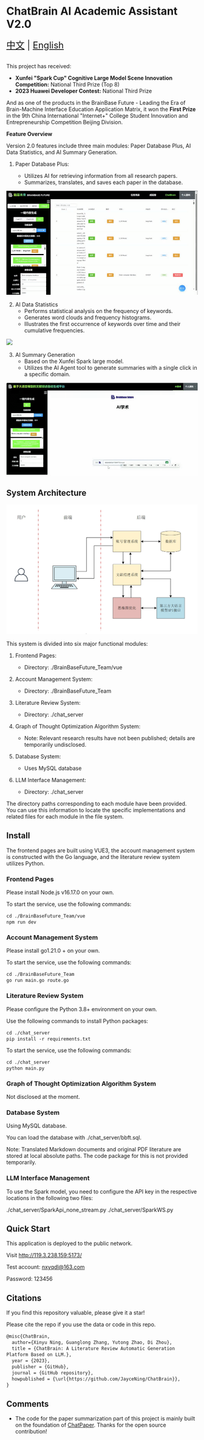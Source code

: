 # ChatBrain AI Academic Assistant V2.0 

<div style="font-size: 1.5rem;">
  <a href="./README.md">中文</a> |
  <a href="./readme_en.md">English</a>
</div>
</br>

This project has received:

* **Xunfei "Spark Cup" Cognitive Large Model Scene Innovation Competition:** National Third Prize (Top 8)
* **2023 Huawei Developer Contest:** National Third Prize

And as one of the products in the BrainBase Future - Leading the Era of Brain-Machine Interface Education Application Matrix, it won the **First Prize** in the 9th China International "Internet+" College Student Innovation and Entrepreneurship Competition Beijing Division.

**Feature Overview**

Version 2.0 features include three main modules: Paper Database Plus, AI Data Statistics, and AI Summary Generation.

1. Paper Database Plus:

    * Utilizes AI for retrieving information from all research papers.
    * Summarizes, translates, and saves each paper in the database.

![](./img/database.gif)

2. AI Data Statistics
    * Performs statistical analysis on the frequency of keywords.
    * Generates word clouds and frequency histograms.
    * Illustrates the first occurrence of keywords over time and their cumulative frequencies.

![](./img/chart.gif)

3. AI Summary Generation
    * Based on the Xunfei Spark large model.
    * Utilizes the AI Agent tool to generate summaries with a single click in a specific domain.

![](./img/summary.gif)

## System Architecture

![](./img/Architecture.png)

This system is divided into six major functional modules:

1. Frontend Pages:

    * Directory: ./BrainBaseFuture_Team/vue
2. Account Management System:

    * Directory: ./BrainBaseFuture_Team
3. Literature Review System:

    * Directory: ./chat_server
4. Graph of Thought Optimization Algorithm System:

    * Note: Relevant research results have not been published; details are temporarily undisclosed.
5. Database System:

    * Uses MySQL database
6. LLM Interface Management:

    * Directory: ./chat_server

The directory paths corresponding to each module have been provided. You can use this information to locate the specific implementations and related files for each module in the file system.

## Install

The frontend pages are built using VUE3, the account management system is constructed with the Go language, and the literature review system utilizes Python.

### Frontend Pages
Please install Node.js v16.17.0 on your own.

To start the service, use the following commands:

```
cd ./BrainBaseFuture_Team/vue
npm run dev
```

### Account Management System
Please install go1.21.0 + on your own.

To start the service, use the following commands:

```
cd ./BrainBaseFuture_Team
go run main.go route.go
```

### Literature Review System
Please configure the Python 3.8+ environment on your own.

Use the following commands to install Python packages:

```
cd ./chat_server
pip install -r requirements.txt
```

To start the service, use the following commands:

```
cd ./chat_server
python main.py
```

### Graph of Thought Optimization Algorithm System

Not disclosed at the moment.

### Database System
Using MySQL database.

You can load the database with ./chat_server/bbft.sql.

Note: Translated Markdown documents and original PDF literature are stored at local absolute paths. The code package for this is not provided temporarily.

### LLM Interface Management

To use the Spark model, you need to configure the API key in the respective locations in the following two files:

./chat_server/SparkApi_none_stream.py
./chat_server/SparkWS.py

## Quick Start

This application is deployed to the public network.

Visit http://119.3.238.159:5173/

Test account: nxyqdl@163.com

Password: 123456

## Citations

If you find this repository valuable, please give it a star!

Please cite the repo if you use the data or code in this repo.

```
@misc{ChatBrain,
  author={Xinyu Ning, Guanglong Zhang, Yutong Zhao, Di Zhou},
  title = {ChatBrain: A Literature Review Automatic Generation Platform Based on LLM.},
  year = {2023},
  publisher = {GitHub},
  journal = {GitHub repository},
  howpublished = {\url{https://github.com/JayceNing/ChatBrain}},
}
```

## Comments

* The code for the paper summarization part of this project is mainly built on the foundation of [ChatPaper](https://github.com/kaixindelele/ChatPaper). Thanks for the open source contribution!